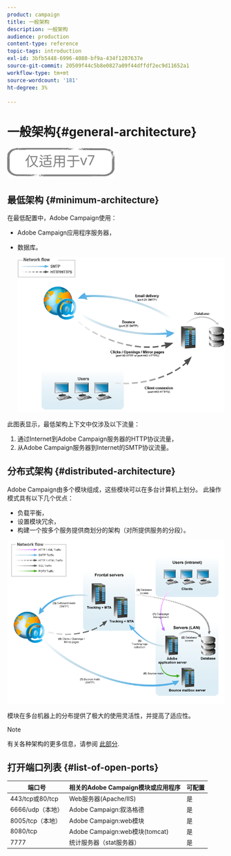 ```yaml
---
product: campaign
title: 一般架构
description: 一般架构
audience: production
content-type: reference
topic-tags: introduction
exl-id: 3bfb5448-6996-4080-bf9a-434f1207637e
source-git-commit: 20509f44c5b8e0827a09f44dffdf2ec9d11652a1
workflow-type: tm+mt
source-wordcount: '181'
ht-degree: 3%

---
```


# 一般架构{#general-architecture}

![](../../assets/v7-only.svg)

## 最低架构 {#minimum-architecture}

在最低配置中，Adobe Campaign使用：

* Adobe Campaign应用程序服务器，
* 数据库。

   ![](assets/formation_exploitation.png)

此图表显示，最低架构上下文中仅涉及以下流量：

1. 通过Internet到Adobe Campaign服务器的HTTP协议流量，
1. 从Adobe Campaign服务器到Internet的SMTP协议流量。

## 分布式架构 {#distributed-architecture}

Adobe Campaign由多个模块组成，这些模块可以在多台计算机上划分。 此操作模式具有以下几个优点：

* 负载平衡，
* 设置模块冗余，
* 构建一个按多个服务提供商划分的架构（对所提供服务的分段）。

![](assets/architecturerepartie.png)

模块在多台机器上的分布提供了极大的使用灵活性，并提高了适应性。

>[!NOTE]
>
>有关各种架构的更多信息，请参阅 [此部分](../../installation/using/general-architecture.md).

## 打开端口列表 {#list-of-open-ports}

| 端口号 | 相关的Adobe Campaign模块或应用程序 | 可配置 |
|---|---|---|
| 443/tcp或80/tcp | Web服务器(Apache/IIS) | 是 |
| 6666/udp（本地） | Adobe Campaign:叙洛格德 | 是 |
| 8005/tcp（本地） | Adobe Campaign:web模块 | 是 |
| 8080/tcp | Adobe Campaign:web模块(tomcat) | 是 |
| 7777 | 统计服务器（stat服务器） | 是 |
